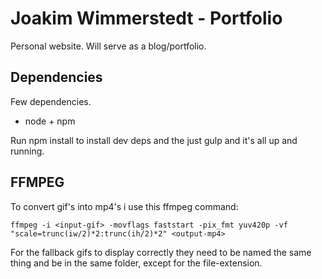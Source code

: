 # Joakim Wimmerstedt - Portfolio

Personal website. Will serve as a blog/portfolio.

## Dependencies
Few dependencies.

* node + npm

Run npm install to install dev deps and the just gulp and it's all up and running.

## FFMPEG
To convert gif's into mp4's i use this ffmpeg command:

    ffmpeg -i <input-gif> -movflags faststart -pix_fmt yuv420p -vf "scale=trunc(iw/2)*2:trunc(ih/2)*2" <output-mp4>

For the fallback gifs to display correctly they need to be named the same thing and be in the same folder, except for the file-extension.
